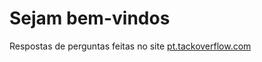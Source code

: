 # Sejam bem-vindos
Respostas de perguntas feitas no site [pt.tackoverflow.com](http://pt.tackoverflow.com)
